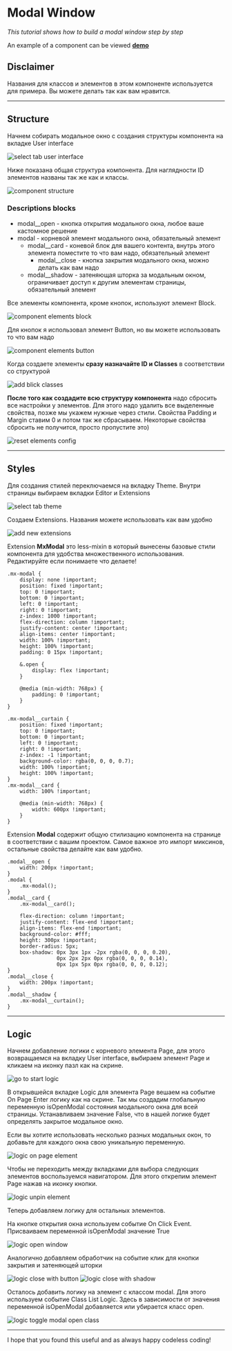 # Modal Window

_This tutorial shows how to build a modal window step by step_

An example of a component can be viewed **[demo](https://eu.backendlessappcontent.com/8AAA8E74-06F7-48FD-9154-1AA3227BFA24/D8E91033-BD89-40C0-9FD9-126973003E38/files/web/app/index.html?page=Modal)**

## Disclaimer

Названия для классов и элементов в этом компоненте используется для примера. Вы можете делать так как вам нравится.

***

## Structure

Начнем собирать модальное окно с создания структуры компонента на вкладке User interface

![select tab user interface](./images/tab_user_interface.png)

Ниже показана общая структура компонента. Для наглядности ID элементов названы так же как и классы.

![component structure](./images/structure.png)

### Descriptions blocks
- modal__open - кнопка открытия модального окна, любое ваше кастомное решение
- modal - корневой элемент модального окна, обязательный элемент
    - modal__card - коневой блок для вашего контента, внутрь этого элемента поместите то что вам надо, обязательный элемент
        - modal__close - кнопка закрытия модального окна, можно делать как вам надо
    - modal__shadow - затеняющая шторка за модальным окном, ограничивает доступ к другим элементам страницы, обязательный элемент

Все элементы компонента, кроме кнопок, используют элемент Block.

![component elements block](./images/elements_block.png)

Для кнопок я использовал элемент Button, но вы можете использовать то что вам надо

![component elements button](./images/elements_button.png)

Когда создаете элементы **сразу назначайте ID и Classes** в соответствии со структурой

![add blick classes](./images/add_block_classes.png)

**После того как создадите всю структуру компонента** надо сбросить все настройки у элементов. Для этого надо удалить все выделенные свойства, позже мы укажем нужные через стили. Свойства Padding и Margin ставим 0 и потом так же сбрасываем. Некоторые свойства сбросить не получится, просто пропустите это)

![reset elements config](./images/reset_config.png)

***

## Styles

Для создания стилей переключаемся на вкладку Theme. Внутри страницы выбираем вкладки Editor и Extensions

![select tab theme](./images/tab_theme.png)

Создаем Extensions. Названия можете использовать как вам удобно

![add new extensions](./images/new_extensions.png)

Extension **MxModal** это less-mixin в который вынесены базовые стили компонента для удобства множественного использования. Редактируйте если понимаете что делаете!

```less
.mx-modal {
    display: none !important;
    position: fixed !important;
    top: 0 !important;
    bottom: 0 !important;
    left: 0 !important;
    right: 0 !important;
    z-index: 1000 !important;
    flex-direction: column !important;
    justify-content: center !important;
    align-items: center !important;
    width: 100% !important;
    height: 100% !important;
    padding: 0 15px !important;

    &.open {
        display: flex !important;
    }

    @media (min-width: 768px) {
        padding: 0 !important;
    }
}

.mx-modal__curtain {
    position: fixed !important;
    top: 0 !important;
    bottom: 0 !important;
    left: 0 !important;
    right: 0 !important;
    z-index: -1 !important;
    background-color: rgba(0, 0, 0, 0.7);
    width: 100% !important;
    height: 100% !important;
}
.mx-modal__card {
    width: 100% !important;

    @media (min-width: 768px) {
        width: 600px !important;
    }
}
```

Extension **Modal** содержит общую стилизацию компонента на странице в соответствии с вашим проектом. Самое важное это импорт миксинов, остальные свойства делайте как вам удобно.

```less
.modal__open {
    width: 200px !important;
}
.modal {
    .mx-modal();
}
.modal__card {
    .mx-modal__card();

    flex-direction: column !important;
    justify-content: flex-end !important;
    align-items: flex-end !important;
    background-color: #fff;
    height: 300px !important;
    border-radius: 5px;
    box-shadow: 0px 3px 1px -2px rgba(0, 0, 0, 0.20), 
                0px 2px 2px 0px rgba(0, 0, 0, 0.14), 
                0px 1px 5px 0px rgba(0, 0, 0, 0.12);
}
.modal__close {
    width: 200px !important;
}
.modal__shadow {
    .mx-modal__curtain();
}
```
***

## Logic

Начнем добавление логики с корневого элемента Page, для этого возвращаемся на вкладку User interface, выбираем элемент Page и кликаем на иконку пазл как на скрине.

![go to start logic](./images/go_logic.png)

В открывшейся вкладке Logic для элемента Page вешаем на событие On Page Enter логику как на скрине. Так мы создадим глобальную переменную isOpenModal состояния модального окна для всей страницы. Устанавливаем значение False, что в нашей логике будет определять закрытое модальное окно. 

Если вы хотите использовать несколько разных модальных окон, то добавьте для каждого окна свою уникальную переменную.

![logic on page element](./images/logic_page.png)

Чтобы не переходить между вкладками для выбора следующих элементов воспользуемся навигатором. Для этого открепим элемент Page нажав на иконку кнопки.

![logic unpin element](./images/logic_unpin.png)

Теперь добавляем логику для остальных элементов.

На кнопке открытия окна используем событие On Click Event. Присваиваем переменной isOpenModal значение True

![logic open window](./images/logic_open.png)

Аналогично добавляем обработчик на событие клик для кнопки закрытия и затеняющей шторки

![logic close with button](./images/logic_close_button.png)
![logic close with shadow](./images/logic_close_shadow.png)

Осталось добавить логику на элемент с классом modal. Для этого используем событие Class List Logic. Здесь в зависимости от значения переменной isOpenModal добавляется или убирается класс open.

![logic toggle modal open class](./images/logic_toggle_modal_class.png)
***

I hope that you found this useful and as always happy codeless coding!
